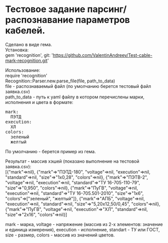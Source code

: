 # Тестовое задание парсинг/распознавание параметров кабелей.  

Сделано в виде гема.  
Установка:  
gem 'recognition', git: 'https://github.com/ValentinAndreev/Test-cable-mark-recognition.git'  

Использование:  
require 'recognition'  
Recognition::Parser.new.parse_file(file, path_to_data)  
file - распознаваемый файл (по умолчанию берется тестовый файл заявка.csv)  
path_to_data - путь к yaml файлу в котором перечислены марки, исполнения и цвета в формате:  
<pre>
mark:  
  ПЭТД  
execution:  
  ХЛ  
colors:  
  зеленый  
  желтый  
</pre>
По умолчанию - берется пример из гема.  

Результат - массив хэшей (показано выполнение на тестовой заявка.csv):  
[{"mark"=>nil}, {"mark"=>"ПЭТД-180", "voltage"=>nil, "execution"=>nil, "standard"=>nil, "size"=>"1x0,28", "colors"=>nil}, {"mark"=>"ПЭТВ-2", "voltage"=>nil, "execution"=>nil, "standard"=>"ТУ 16-705-110-79", "size"=>"0,950", "colors"=>nil}, {"mark"=>"ПуГВ", "voltage"=>nil, "execution"=>nil, "standard"=>"ТУ 16-705.501-2010", "size"=>"1х6", "colors"=>["зеленый", "желтый"]}, {"mark"=>"АПБ", "voltage"=>nil, "execution"=>nil, "standard"=>nil, "size"=>"5,20х12,50/0,45", "colors"=>nil}, {"mark"=>"ПуГВ", "voltage"=>nil, "execution"=>"ХЛ", "standard"=>nil, "size"=>"2х16", "colors"=>nil}]  

mark - марка, voltage - напряжение (массив из 2-х элементов: значение и единица измерения), execution - исполнение, standart - ТУ или ГОСТ, size - размер, colors - массив из значений цветов.  
